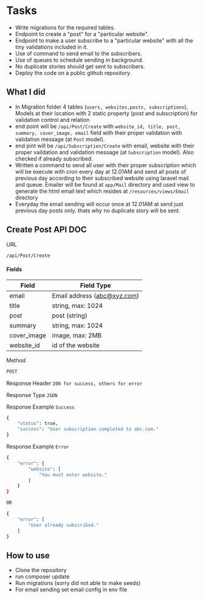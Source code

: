 # Tasks

- Write migrations for the required tables.
- Endpoint to create a "post" for a "particular website".
- Endpoint to make a user subscribe to a "particular website" with all the tiny validations included in it.
- Use of command to send email to the subscribers.
- Use of queues to schedule sending in background.
- No duplicate stories should get sent to subscribers.
- Deploy the code on a public github repository.

## What I did

- In Migration folder 4 tables (```users, websites,posts, subscriptions```), Models at their location with 2 static property (post and subscription) for validation control and relation
- end point will be ```/api/Post/Create``` with ```website_id, title, post, summary, cover_image, email``` field with their proper validation with validation message (at ```Post``` model).
- end pint will be ```/api/Subscription/Create``` with email, website with their proper vaildation and validation message (at ```Subscription``` model). Also checked if already subscribed.
- Written a command to send all user with their proper subscription which will be execute with cron every day at 12.01AM and send all posts of previous day according to their subscribed website using laravel mail and queue. Emailer will be found at ```app/Mail``` directory and used view to generate the html email text which resides at ```/resources/views/Email``` directory
- Everyday the email sending will occur once at 12.01AM at send just previous day posts only. thats why no duplicate story will be sent.

## Create Post API DOC
URL
```sh
/api/Post/Create
```

#### Fields
| Field | Field Type |
|-------|------------|
|email| Email address (abc@xyz.com)|
|title|string, max: 1024|
|post| post (string)|
|summary| string, max: 1024|
|cover_image|image, max: 2MB|
|website_id|id of the website|

Method
```sh
POST
```
Response Header
```200 for success, others for error```


Response Type
```JSON```

Response Example ```Success```
```sh
{
    "status": true,
    "success": "User subscription completed to abc.com."
}
```

Response Example ```Error```
```sh
{
    "error": {
        "website": [
            "You must enter website."
        ]
    }
}

OR

{
    "error": [
        "User already subscribed."
    ]
}
```


## How to use
- Clone the repository
- run composer update
- Run migrations (sorry did not able to make seeds)
- For email sending set email config in env file
